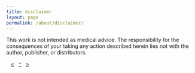 ```yaml
---
title: disclaimer
layout: page
permalink: /about/disclaimer/
---
```


This work is not intended as medical advice. The responsibility for the consequences of your taking any action described herein lies not with the author, publisher, or distributors. 

&nbsp;&nbsp;&nbsp;[&lt;](../acknowledgments)&nbsp;&nbsp;&nbsp;[`^`](../)&nbsp;&nbsp;&nbsp;[&gt;](../license)

